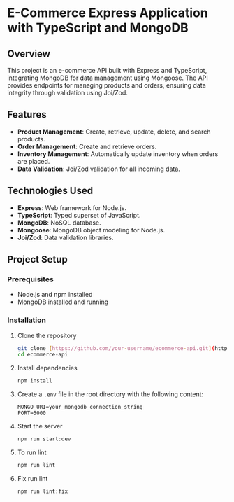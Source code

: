 # E-Commerce Express Application with TypeScript and MongoDB

## Overview

This project is an e-commerce API built with Express and TypeScript, integrating MongoDB for data management using Mongoose. The API provides endpoints for managing products and orders, ensuring data integrity through validation using Joi/Zod.

## Features

- **Product Management**: Create, retrieve, update, delete, and search products.
- **Order Management**: Create and retrieve orders.
- **Inventory Management**: Automatically update inventory when orders are placed.
- **Data Validation**: Joi/Zod validation for all incoming data.

## Technologies Used

- **Express**: Web framework for Node.js.
- **TypeScript**: Typed superset of JavaScript.
- **MongoDB**: NoSQL database.
- **Mongoose**: MongoDB object modeling for Node.js.
- **Joi/Zod**: Data validation libraries.

## Project Setup

### Prerequisites

- Node.js and npm installed
- MongoDB installed and running

### Installation

1. Clone the repository
    ```bash
    git clone [https://github.com/your-username/ecommerce-api.git](https://github.com/ekramul28/lavel2-assignment2.git)
    cd ecommerce-api
    ```

2. Install dependencies
    ```bash
    npm install
    ```

3. Create a `.env` file in the root directory with the following content:
    ```
    MONGO_URI=your_mongodb_connection_string
    PORT=5000
    ```

4. Start the server
    ```bash
   npm run start:dev
    ```
5. To run lint
    ```bash
   npm run lint
    ```
6. Fix run lint
    ```bash
   npm run lint:fix
    ```
